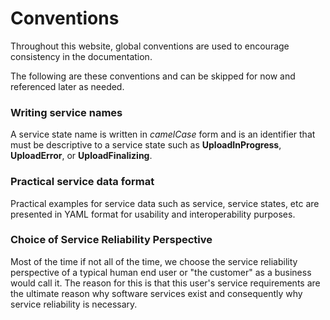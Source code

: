 # Conventions
Throughout this website, global conventions are used to encourage consistency in the documentation.

The following are these conventions and can be skipped for now and referenced later as needed.

### Writing service names
A service state name is written in *camelCase* form and is an identifier that must be descriptive to a service state such as **UploadInProgress**, **UploadError**, or **UploadFinalizing**.

### Practical service data format
Practical examples for service data such as service, service states, etc are presented in YAML format for usability and interoperability purposes.


### Choice of Service Reliability Perspective
Most of the time if not all of the time, we choose the service reliability perspective of a typical human end user or "the customer" as a business would call it. The reason for this is that this user's service requirements are the ultimate reason why software services exist and consequently why service reliability is necessary.
